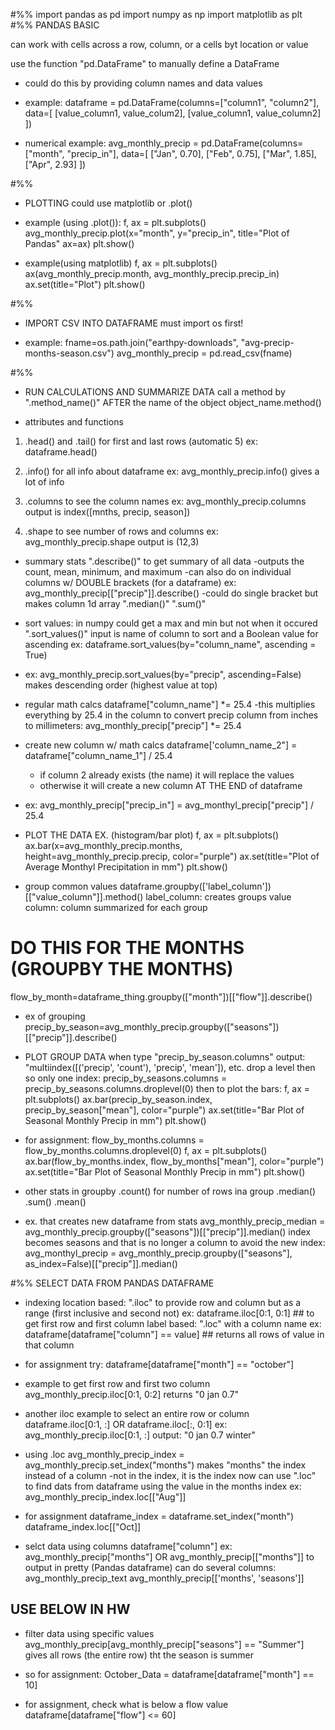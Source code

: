 #%%
import pandas as pd
import numpy as np 
import matplotlib as plt
#%%     PANDAS BASIC

can work with cells across a row, column, or a cells byt location or value

use the function "pd.DataFrame" to manually define a DataFrame
- could do this by providing column names and data values

- example:
dataframe = pd.DataFrame(columns=["column1", "column2"],
                         data=[
                             [value_column1, value_colum2],
                             [value_column1, value_column2]
                         ])


- numerical example:
avg_monthly_precip = pd.DataFrame(columns=["month", "precip_in"],
                                    data=[
                                      ["Jan", 0.70], ["Feb", 0.75], ["Mar", 1.85], ["Apr", 2.93]
                                    ])


#%%  

- PLOTTING
could use matplotlib or .plot()

- example (using .plot()):
f, ax = plt.subplots()
avg_monthly_precip.plot(x="month",
                        y="precip_in",
                        title="Plot of Pandas"
                        ax=ax)
plt.show()


- example(using matplotlib)
f, ax = plt.subplots()
ax(avg_monthly_precip.month,
    avg_monthly_precip.precip_in)
ax.set(title="Plot")
plt.show()

#%%     

- IMPORT CSV INTO DATAFRAME
must import os first!

- example:
fname=os.path.join("earthpy-downloads", "avg-precip-months-season.csv")
avg_monthly_precip = pd.read_csv(fname)

#%%

- RUN CALCULATIONS AND SUMMARIZE DATA
call a method by ".method_name()" AFTER the name of the object
object_name.method()

- attributes and functions
1) .head() and .tail()      for first and last rows (automatic 5)
ex: dataframe.head()

2) .info()                  for all info about dataframe
ex: avg_monthly_precip.info()
gives a lot of info

3) .columns                 to see the column names
ex: avg_monthly_precip.columns
output is index([mnths, precip, season])

4) .shape                   to see number of rows and columns
ex: avg_monthly_precip.shape
output is (12,3)

- summary stats
".describe()" to get summary of all data
        -outputs the count, mean, minimum, and maximum
        -can also do on individual columns w/ DOUBLE brackets (for a dataframe)
        ex: avg_monthly_precip[["precip"]].describe() 
        -could do single bracket but makes column 1d array
".median()"
".sum()"

- sort values:
in numpy could get a max and min but not when it occured
".sort_values()"
input is name of column to sort and a Boolean value for ascending 
     ex: dataframe.sort_values(by="column_name", ascending = True)

- ex:
avg_monthly_precip.sort_values(by="precip", ascending=False)
makes descending order (highest value at top)

- regular math calcs
dataframe["column_name"] *= 25.4
    -this multiplies everything by 25.4 in the column
to convert precip column from inches to millimeters:
    avg_monthly_precip["precip"] *= 25.4

- create new column w/ math calcs
dataframe['column_name_2"] = dataframe["column_name_1"] / 25.4
    - if column 2 already exists (the name) it will replace the values
    - otherwise it will create a new column AT THE END of dataframe

- ex:
avg_monthly_precip["precip_in"] = avg_monthyl_precip["precip"] / 25.4

- PLOT THE DATA EX. (histogram/bar plot)
f, ax = plt.subplots()
ax.bar(x=avg_monthly_precip.months, 
        height=avg_monthly_precip.precip, 
        color="purple")
ax.set(title="Plot of Average Monthyl Precipitation in mm")
plt.show()

- group common values
dataframe.groupby(['label_column'])[["value_column"]].method()
label_column: creates groups 
value column: column summarized for each group

# DO THIS FOR THE MONTHS (GROUPBY THE MONTHS)

flow_by_month=dataframe_thing.groupby(["month"])[["flow"]].describe()

- ex of grouping
precip_by_season=avg_monthly_precip.groupby(["seasons"])[["precip"]].describe()

- PLOT GROUP DATA
when type "precip_by_season.columns"
output: "multiindex([('precip', 'count'),
                    'precip', 'mean']),
                    etc.
drop a level then so only one index:
    precip_by_seasons.columns = precip_by_seasons.columns.droplevel(0)
then to plot the bars:
    f, ax = plt.subplots()
    ax.bar(precip_by_season.index,
            precip_by_season["mean"],
            color="purple")
    ax.set(title="Bar Plot of Seasonal Monthly Precip in mm")
    plt.show()

- for assignment:
flow_by_months.columns = flow_by_months.columns.droplevel(0)
f, ax = plt.subplots()
    ax.bar(flow_by_months.index,
            flow_by_months["mean"],
            color="purple")
    ax.set(title="Bar Plot of Seasonal Monthly Precip in mm")
    plt.show()

- other stats in groupby
.count() for number of rows ina  group
.median()
.sum()
.mean()

- ex. that creates new dataframe from stats
avg_monthly_precip_median = avg_monthly_precip.groupby(["seasons"])[["precip"]].median()
index becomes seasons and that is no longer a column
to avoid the new index:
    avg_monthyl_precip = avg_monthly_precip.groupby(["seasons"], as_index=False)[["precip"]].median()


#%% SELECT DATA FROM PANDAS DATAFRAME

- indexing
location based: ".iloc" to provide row and column but as a range (first inclusive and second not)
ex: dataframe.iloc[0:1, 0:1]    ## to get first row and first column
label based: ".loc" with a column name
ex: dataframe[dataframe["column"] == value]     ## returns all rows of value in that column

- for assignment try:
dataframe[dataframe["month"] == "october"]

- example to get first row and first two column 
avg_monthly_precip.iloc[0:1, 0:2]
returns "0  jan  0.7"

- another iloc example
to select an entire row or column
dataframe.iloc[0:1, :]  OR  dataframe.iloc[:, 0:1]
ex: avg_monthly_precip.iloc[0:1, :]
    output: "0  jan 0.7 winter"

- using .loc
avg_monthly_precip_index = avg_monthly_precip.set_index("months")
makes "months" the index instead of a column
    -not in the index, it is the index
now can use ".loc" to find dats from dataframe using the value in the months index
ex:
    avg_monthly_precip_index.loc[["Aug"]]

- for assignment
dataframe_index = dataframe.set_index("month")
dataframe_index.loc[["Oct]]

- selct data using columns
dataframe["column"]
ex:
    avg_monthly_precip["months"]
    OR
    avg_monthly_precip[["months"]]  to output in pretty (Pandas dataframe)
can do several columns:
    avg_monthly_precip_text  avg_monthly_precip[['months', 'seasons']]




## USE BELOW IN HW

- filter data using specific values
avg_monthly_precip[avg_monthly_precip["seasons"] == "Summer"]
gives all rows (the entire row) tht the season is summer

- so for assignment:
October_Data = dataframe[dataframe["month"]  == 10]

- for assignment, check what is below a flow value
dataframe[dataframe["flow"] <= 60]



